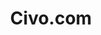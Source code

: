 ---
blog: https://civo.com/blog/
codehost: https://github.com/civo
facebook: https://facebook.com/civocloud
logohandle: civo
sort: civo
title: Civo.com
twitter: https://x.com/civocloud
website: https://www.civo.com/
---